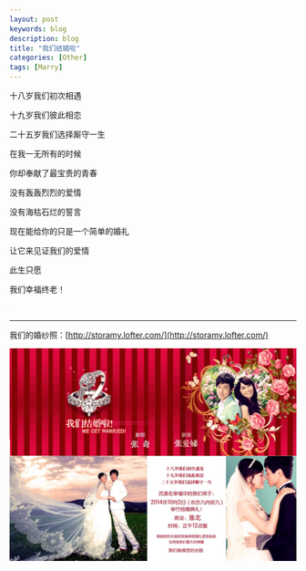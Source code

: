 ```yaml
---
layout: post
keywords: blog
description: blog
title: "我们结婚啦"
categories: [Other]
tags: [Marry]
---
```



十八岁我们初次相遇

十九岁我们彼此相恋

二十五岁我们选择厮守一生

在我一无所有的时候

你却奉献了最宝贵的青春

没有轰轰烈烈的爱情

没有海枯石烂的誓言

现在能给你的只是一个简单的婚礼

让它来见证我们的爱情

此生只愿

我们幸福终老！

<embed width="1" height="1" src="http://www.xiami.com/widget/61405_1773429417,_1_1_FF8719_494949_1/multiPlayer.swf" type="application/x-shockwave-flash" wmode="transparent" allowscriptaccess="never" />

***

我们的婚纱照：[http://storamy.lofter.com/](http://storamy.lofter.com/)

<img src="/images/get_married.jpg" />